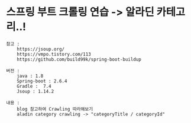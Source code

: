 # 스프링 부트 크롤링 연습 -> 알라딘 카테고리..!
    참고 : 
        https://jsoup.org/
        https://vmpo.tistory.com/113
        https://github.com/build99k/spring-boot-buildup
    
    버전 :
        java : 1.8
        Spring-boot : 2.6.4
        Gradle :  7.4
        Jsoup : 1.14.2

    내용 :
        blog 참고하여 Crawling 따라해보기
        aladin category crawling -> "categoryTitle / categoryId"
